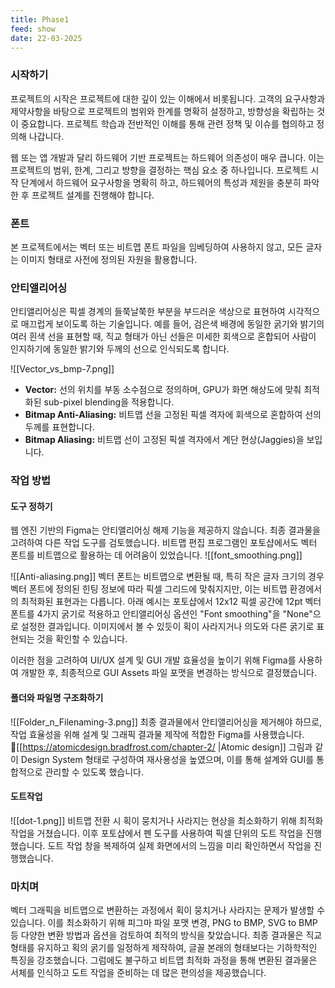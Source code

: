 ```yaml
---
title: Phase1
feed: show
date: 22-03-2025
---
```


### 시작하기
프로젝트의 시작은 프로젝트에 대한 깊이 있는 이해에서 비롯됩니다. 고객의 요구사항과 제약사항을 바탕으로 프로젝트의 범위와 한계를 명확히 설정하고, 방향성을 확립하는 것이 중요합니다. 프로젝트 학습과 전반적인 이해를 통해 관련 정책 및 이슈를 협의하고 정의해 나갑니다.

웹 또는 앱 개발과 달리 하드웨어 기반 프로젝트는 하드웨어 의존성이 매우 큽니다. 이는 프로젝트의 범위, 한계, 그리고 방향을 결정하는 핵심 요소 중 하나입니다. 프로젝트 시작 단계에서 하드웨어 요구사항을 명확히 하고, 하드웨어의 특성과 제원을 충분히 파악한 후 프로젝트 설계를 진행해야 합니다.


### 폰트
본 프로젝트에서는 벡터 또는 비트맵 폰트 파일을 임베딩하여 사용하지 않고, 모든 글자는 이미지 형태로 사전에 정의된 자원을 활용합니다.

### 안티앨리어싱
안티앨리어싱은 픽셀 경계의 들쭉날쭉한 부분을 부드러운 색상으로 표현하여 시각적으로 매끄럽게 보이도록 하는 기술입니다. 예를 들어, 검은색 배경에 동일한 굵기와 밝기의 여러 흰색 선을 표현할 때, 직교 형태가 아닌 선들은 미세한 회색으로 혼합되어 사람이 인지하기에 동일한 밝기와 두께의 선으로 인식되도록 합니다.

![[Vector_vs_bmp-7.png]]
- **Vector:** 선의 위치를 부동 소수점으로 정의하며, GPU가 화면 해상도에 맞춰 최적화된 sub-pixel blending을 적용합니다.
- **Bitmap Anti-Aliasing:** 비트맵 선을 고정된 픽셀 격자에 회색으로 혼합하여 선의 두께를 표현합니다.
- **Bitmap Aliasing:** 비트맵 선이 고정된 픽셀 격자에서 계단 현상(Jaggies)을 보입니다.

### 작업 방법

#### 도구 정하기
웹 엔진 기반의 Figma는 안티앨리어싱 해제 기능을 제공하지 않습니다. 최종 결과물을 고려하여 다른 작업 도구를 검토했습니다. 비트맵 편집 프로그램인 포토샵에서도 벡터 폰트를 비트맵으로 활용하는 데 어려움이 있었습니다.
![[font_smoothing.png]]

![[Anti-aliasing.png]]
벡터 폰트는 비트맵으로 변환될 때, 특히 작은 글자 크기의 경우 벡터 폰트에 정의된 힌팅 정보에 따라 픽셀 그리드에 맞춰지지만, 이는 비트맵 환경에서의 최적화된 표현과는 다릅니다. 아래 예시는 포토샵에서 12x12 픽셀 공간에 12pt 벡터 폰트를 4가지 굵기로 적용하고 안티앨리어싱 옵션인 "Font smoothing"을 "None"으로 설정한 결과입니다. 이미지에서 볼 수 있듯이 획이 사라지거나 의도와 다른 굵기로 표현되는 것을 확인할 수 있습니다.

이러한 점을 고려하여 UI/UX 설계 및 GUI 개발 효율성을 높이기 위해 Figma를 사용하여 개발한 후, 최종적으로 GUI Assets 파일 포맷을 변경하는 방식으로 결정했습니다.


#### 폴더와 파일명 구조화하기
![[Folder_n_Filenaming-3.png]]
최종 결과물에서 안티앨리어싱을 제거해야 하므로, 작업 효율성을 위해 설계 및 그래픽 결과물 제작에 적합한 Figma를 사용했습니다.
[[https://atomicdesign.bradfrost.com/chapter-2/ |Atomic design]]
그림과 같이 Design System 형태로 구성하여 재사용성을 높였으며, 이를 통해 설계와 GUI를 통합적으로 관리할 수 있도록 했습니다.

#### 도트작업
![[dot-1.png]]
비트맵 전환 시 획이 뭉치거나 사라지는 현상을 최소화하기 위해 최적화 작업을 거쳤습니다. 이후 포토샵에서 펜 도구를 사용하여 픽셀 단위의 도트 작업을 진행했습니다. 도트 작업 창을 복제하여 실제 화면에서의 느낌을 미리 확인하면서 작업을 진행했습니다.

### 마치며
벡터 그래픽을 비트맵으로 변환하는 과정에서 획이 뭉치거나 사라지는 문제가 발생할 수 있습니다. 이를 최소화하기 위해 피그마 파일 포맷 변경, PNG to BMP, SVG to BMP 등 다양한 변환 방법과 옵션을 검토하여 최적의 방식을 찾았습니다. 최종 결과물은 직교 형태를 유지하고 획의 굵기를 일정하게 제작하여, 글꼴 본래의 형태보다는 기하학적인 특징을 강조했습니다. 그럼에도 불구하고 비트맵 최적화 과정을 통해 변환된 결과물은 서체를 인식하고 도트 작업을 준비하는 데 많은 편의성을 제공했습니다.